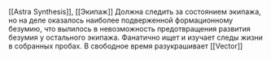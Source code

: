 [[Astra Synthesis]], [[Экипаж]]
Должна следить за состоянием экипажа, но на деле оказалось наиболее подверженной формационному безумию, что вылилось в невозможность предотвращения развития безумия у остального экипажа. Фанатично ищет и изучает следы жизни в собранных пробах. В свободное время разукрашивает [[Vector]]
